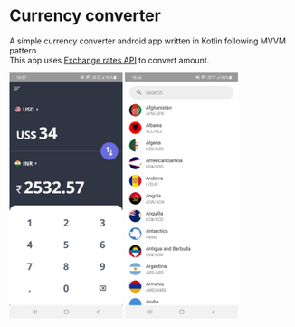 # Currency converter
A simple currency converter android app written in Kotlin following MVVM pattern. <br>
This app uses <a href="https://exchangeratesapi.io">Exchange rates API</a> to convert amount.

<img src="screenshots/Screenshot_01.jpeg?raw=true" width="200" alt="Screenshot_01">   <img src="screenshots/Screenshot_02.jpeg?raw=true" width="200" alt="Screenshot_01">
